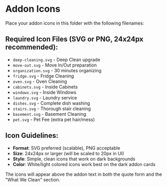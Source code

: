 # Addon Icons

Place your addon icons in this folder with the following filenames:

## Required Icon Files (SVG or PNG, 24x24px recommended):

- `deep-cleaning.svg` - Deep Clean upgrade
- `move-out.svg` - Move In/Out preparation  
- `organization.svg` - 30 minutes organizing
- `fridge.svg` - Fridge Cleaning
- `oven.svg` - Oven Cleaning
- `cabinets.svg` - Inside Cabinets
- `windows.svg` - Inside Windows
- `laundry.svg` - Laundry service
- `dishes.svg` - Complete dish washing
- `stairs.svg` - Thorough stair cleaning
- `basement.svg` - Basement Cleaning
- `pet.svg` - Pet Fee (extra pet hair/mess)

## Icon Guidelines:
- **Format**: SVG preferred (scalable), PNG acceptable
- **Size**: 24x24px or larger (will be scaled to 20px in UI)
- **Style**: Simple, clean icons that work on dark backgrounds
- **Color**: White/light colored icons work best on the dark addon cards

The icons will appear above the addon text in both the quote form and the "What We Clean" section.
